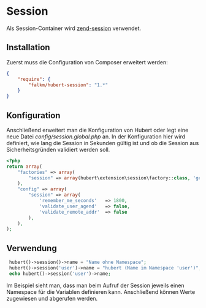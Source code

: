 # Session

Als Session-Container wird [zend-session](https://docs.zendframework.com/zend-session/) verwendet.

## Installation

Zuerst muss die Configuration von Composer erweitert werden:
```json
{
    "require": {
        "falkm/hubert-session": "1.*"
    }
}
```

## Konfiguration

Anschließend erweitert man die Konfiguration von Hubert oder legt eine neue Datei _config/session.global.php_ an. In der Konfiguration hier wird definiert, wie lang die Session in Sekunden gültig ist und ob die Session aus Sicherheitsgründen validiert werden soll.
```php
<?php
return array(
    "factories" => array(
        "session" => array(hubert\extension\session\factory::class, 'get')
    ),
    "config" => array(
        "session" => array(
            'remember_me_seconds'   => 1800,
            'validate_user_agend'   => false,
            'validate_remote_addr'  => false
        ),
    ),
);
```


## Verwendung

```php
 hubert()->session()->name = "Name ohne Namespace";
 hubert()->session('user')->name = "hubert (Name im Namespace 'user')";
 echo hubert()->session('user')->name;
```

Im Beispiel sieht man, dass man beim Aufruf der Session jeweils einen Namespace für die Variablen definieren kann. Anschließend können Werte zugewiesen und abgerufen werden.

